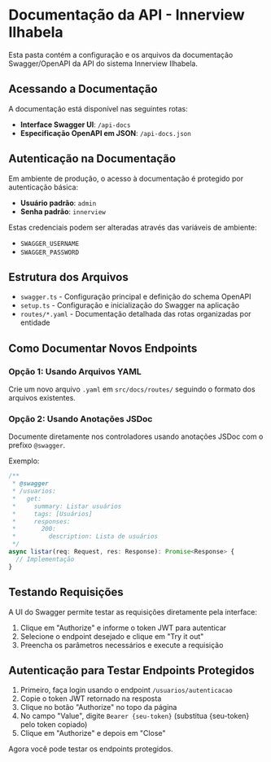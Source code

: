 # Documentação da API - Innerview Ilhabela

Esta pasta contém a configuração e os arquivos da documentação Swagger/OpenAPI da API do sistema Innerview Ilhabela.

## Acessando a Documentação

A documentação está disponível nas seguintes rotas:

- **Interface Swagger UI**: `/api-docs`
- **Especificação OpenAPI em JSON**: `/api-docs.json`

## Autenticação na Documentação

Em ambiente de produção, o acesso à documentação é protegido por autenticação básica:

- **Usuário padrão**: `admin`
- **Senha padrão**: `innerview`

Estas credenciais podem ser alteradas através das variáveis de ambiente:
- `SWAGGER_USERNAME`
- `SWAGGER_PASSWORD`

## Estrutura dos Arquivos

- `swagger.ts` - Configuração principal e definição do schema OpenAPI
- `setup.ts` - Configuração e inicialização do Swagger na aplicação
- `routes/*.yaml` - Documentação detalhada das rotas organizadas por entidade

## Como Documentar Novos Endpoints

### Opção 1: Usando Arquivos YAML

Crie um novo arquivo `.yaml` em `src/docs/routes/` seguindo o formato dos arquivos existentes.

### Opção 2: Usando Anotações JSDoc

Documente diretamente nos controladores usando anotações JSDoc com o prefixo `@swagger`.

Exemplo:

```typescript
/**
 * @swagger
 * /usuarios:
 *   get:
 *     summary: Listar usuários
 *     tags: [Usuários]
 *     responses:
 *       200:
 *         description: Lista de usuários
 */
async listar(req: Request, res: Response): Promise<Response> {
  // Implementação
}
```

## Testando Requisições

A UI do Swagger permite testar as requisições diretamente pela interface:

1. Clique em "Authorize" e informe o token JWT para autenticar
2. Selecione o endpoint desejado e clique em "Try it out"
3. Preencha os parâmetros necessários e execute a requisição

## Autenticação para Testar Endpoints Protegidos

1. Primeiro, faça login usando o endpoint `/usuarios/autenticacao`
2. Copie o token JWT retornado na resposta
3. Clique no botão "Authorize" no topo da página
4. No campo "Value", digite `Bearer {seu-token}` (substitua {seu-token} pelo token copiado)
5. Clique em "Authorize" e depois em "Close"

Agora você pode testar os endpoints protegidos. 